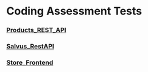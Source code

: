 # Coding Assessment Tests

### [Products_REST_API](https://github.com/oliveiraadee/Products_REST_API)
### [Salvus_RestAPI](https://github.com/oliveiraadee/Salvus_RestAPI)
### [Store_Frontend](https://github.com/oliveiraadee/Store_Frontend)
